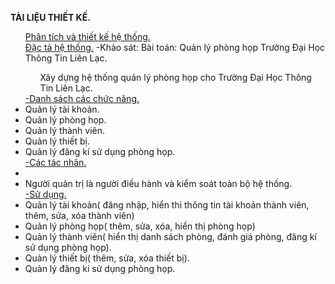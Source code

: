 ﻿**TÀI LIỆU THIẾT KẾ.**
<ul><u>Phân tích và thiết kế hệ thống.</u><br>
<u>Đặc tả hệ thống.</u>
	-Khảo sát:
		Bài toán: Quản lý phòng họp Trường Đại Học Thông Tin Liên Lạc.
		<ul>Xây dựng hệ thống quản lý phòng họp cho Trường Đại Học Thông Tin Liên Lạc.</ul>
	<u>-Danh sách các chức năng.</u>
		<li>Quản lý tài khoản.</li>
		<li>Quản lý phòng họp.</li>
		<li>Quản lý thành viên.</li>
		<li>Quản lý thiết bị.</li>
		<li>Quản lý đăng kí sử dụng phòng họp.</li>
	<u>-Các tác nhân.</u>
		<li><liNgười dùng: thầy cô trong trường có nhu cầu đăng kí sử dụng phòng họp.</li>
		<li>Người quản trị là người điều hành và kiểm soát toàn bộ hệ thống.</li>
	<u>-Sử dụng.</u>
		<li>Quản lý tài khoản( đăng nhập, hiển thi thông tin tài khoản thành viên, thêm, sửa, xóa thành viên)</li>
		<li>Quản lý phòng họp( thêm, sửa, xóa, hiển thị phòng họp)</li>
		<li>Quản lý thành viên( hiển thị danh sách phòng, đánh giá phòng, đăng kí sử dụng phòng họp).</li>
		<li>Quản lý thiết bị( thêm, sửa, xóa thiết bị).</li>
		<li>Quản lý đăng kí sử dụng phòng họp.</li>

</ul>

